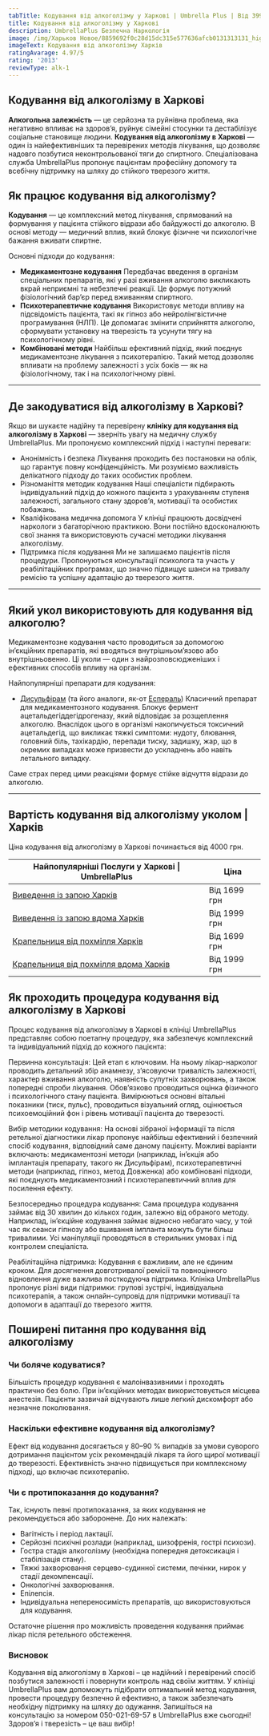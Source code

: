 ```yaml
---
tabTitle: Кодування від алкоголізму у Харкові | Umbrella Plus | Від 3999 грн
title: Кодування від алкоголізму у Харкові
description: UmbrellaPlus Безпечна Наркологія
image: /img/Харьков Новое/8859692f0c28d15dc315e577636afcb0131313131_high.jpg
imageText: Кодування від алкоголізму Харків
ratingAvarage: 4.97/5
rating: '2013'
reviewType: alk-1
---
```


## Кодування від алкоголізму в Харкові

**Алкогольна залежність** — це серйозна та руйнівна проблема, яка негативно впливає на здоров’я, руйнує сімейні стосунки та дестабілізує соціальне становище людини.
**Кодування від алкоголізму в Харкові** — один із найефективніших та перевірених методів лікування, що дозволяє надовго позбутися неконтрольованої тяги до спиртного.
Спеціалізована служба UmbrellaPlus пропонує пацієнтам професійну допомогу та всебічну підтримку на шляху до стійкого тверезого життя.

## Як працює кодування від алкоголізму?

**Кодування** — це комплексний метод лікування, спрямований на формування у пацієнта стійкого відрази або байдужості до алкоголю.
В основі методу — медичний вплив, який блокує фізичне чи психологічне бажання вживати спиртне.

Основні підходи до кодування:

* **Медикаментозне кодування**
  Передбачає введення в організм спеціальних препаратів, які у разі вживання алкоголю викликають вкрай неприємні та небезпечні реакції. Це формує потужний фізіологічний бар’єр перед вживанням спиртного.
* **Психотерапевтичне кодування**
  Використовує методи впливу на підсвідомість пацієнта, такі як гіпноз або нейролінгвістичне програмування (НЛП). Це допомагає змінити сприйняття алкоголю, сформувати установку на тверезість та усунути тягу на психологічному рівні.
* **Комбіновані методи**
  Найбільш ефективний підхід, який поєднує медикаментозне лікування з психотерапією. Такий метод дозволяє впливати на проблему залежності з усіх боків — як на фізіологічному, так і на психологічному рівні.

***

## Де закодуватися від алкоголізму в Харкові?

Якщо ви шукаєте надійну та перевірену **клініку для кодування від алкоголізму в Харкові** — зверніть увагу на медичну службу UmbrellaPlus.
Ми пропонуємо комплексний підхід і наступні переваги:

* Анонімність і безпека
  Лікування проходить без постановки на облік, що гарантує повну конфіденційність. Ми розуміємо важливість делікатного підходу до таких особистих проблем.
* Різноманіття методик кодування
  Наші спеціалісти підбирають індивідуальний підхід до кожного пацієнта з урахуванням ступеня залежності, загального стану здоров’я, мотивації та особистих побажань.
* Кваліфікована медична допомога
  У клініці працюють досвідчені наркологи з багаторічною практикою. Вони постійно вдосконалюють свої знання та використовують сучасні методики лікування алкоголізму.
* Підтримка після кодування
  Ми не залишаємо пацієнтів після процедури. Пропонуються консультації психолога та участь у реабілітаційних програмах, що значно підвищує шанси на тривалу ремісію та успішну адаптацію до тверезого життя.

***

## Який укол використовують для кодування від алкоголю?

Медикаментозне кодування часто проводиться за допомогою ін’єкційних препаратів, які вводяться внутрішньом’язово або внутрішньовенно.
Ці уколи — один з найрозповсюдженіших і ефективних способів впливу на організм.

Найпопулярніші препарати для кодування:

* [Дисульфірам](https://umbrella-plus.com.ua/uk/kharkiv/kodirovka-ot-alkogolia-disulfiram-kharkiv-ua/) (та його аналоги, як-от [Еспераль](https://umbrella-plus.com.ua/uk/kharkiv/kodirovka-ot-alkogolizma-espiarl-kharkiv-ua/))
  Класичний препарат для медикаментозного кодування. Блокує фермент ацетальдегіддегідрогеназу, який відповідає за розщеплення алкоголю.
  Внаслідок цього в організмі накопичується токсичний ацетальдегід, що викликає тяжкі симптоми: нудоту, блювання, головний біль, тахікардію, перепади тиску, задишку, жар, що в окремих випадках може призвести до ускладнень або навіть летального випадку.

Саме страх перед цими реакціями формує стійке відчуття відрази до алкоголю.

***

## Вартість кодування від алкоголізму уколом | Харків

Ціна кодування від алкоголізму в Харкові починається від 4000 грн.

| Найпопулярніші Послуги у Харкові \| UmbrellaPlus                                                                           | Ціна         |
| -------------------------------------------------------------------------------------------------------------------------- | ------------ |
| [Виведення із запою Харків](https://umbrella-plus.com.ua/uk/kharkiv/vivod-iz-zapoia-kharkiv-ua/)                           | Від 1699 грн |
| [Виведення із запою вдома Харків](https://umbrella-plus.com.ua/uk/kharkiv/vivod-iz-zapoia-na-domy-kharkiv-ua/)             | Від 1999 грн |
| [Крапельниця від похмілля Харків](https://umbrella-plus.com.ua/uk/kharkiv/kapelnica_ot_alkogola_kharkiv-ua/)               | Від 1699 грн |
| [Крапельниця від похмілля вдома Харків](https://umbrella-plus.com.ua/uk/kharkiv/kapelnica_ot_alkogola_na_domy_kharkiv_ua/) | Від 1999 грн |

## Як проходить процедура кодування від алкоголізму в Харкові

Процес кодування від алкоголізму в Харкові в клініці UmbrellaPlus представляє собою поетапну процедуру, яка забезпечує комплексний та індивідуальний підхід до кожного пацієнта:

Первинна консультація:
Цей етап є ключовим. На ньому лікар-нарколог проводить детальний збір анамнезу, з’ясовуючи тривалість залежності, характер вживання алкоголю, наявність супутніх захворювань, а також попередні спроби лікування.
Обов’язково проводиться оцінка фізичного і психологічного стану пацієнта. Вимірюються основні вітальні показники (тиск, пульс), проводиться візуальний огляд, оцінюється психоемоційний фон і рівень мотивації пацієнта до тверезості.

Вибір методики кодування:
На основі зібраної інформації та після ретельної діагностики лікар пропонує найбільш ефективний і безпечний спосіб кодування, відповідний саме даному пацієнту.
Можливі варіанти включають: медикаментозні методи (наприклад, ін’єкція або імплантація препарату, такого як Дисульфірам), психотерапевтичні методи (наприклад, гіпноз, метод Довженка) або комбіновані підходи, які поєднують медикаментозний і психотерапевтичний вплив для посилення ефекту.

Безпосередньо процедура кодування:
Сама процедура кодування займає від 30 хвилин до кількох годин, залежно від обраного методу.
Наприклад, ін’єкційне кодування займає відносно небагато часу, у той час як сеанси гіпнозу або вшивання імпланта можуть бути більш тривалими. Усі маніпуляції проводяться в стерильних умовах і під контролем спеціаліста.

Реабілітаційна підтримка:
Кодування є важливим, але не єдиним кроком. Для досягнення довготривалої ремісії та повноцінного відновлення дуже важлива посткодуюча підтримка.
Клініка UmbrellaPlus пропонує різні види підтримки: групові зустрічі, індивідуальна психотерапія, а також онлайн-супровід для підтримки мотивації та допомоги в адаптації до тверезого життя.

## Поширені питання про кодування від алкоголізму

### Чи боляче кодуватися?

Більшість процедур кодування є малоінвазивними і проходять практично без болю. При ін’єкційних методах використовується місцева анестезія. Пацієнти зазвичай відчувають лише легкий дискомфорт або незначне поколювання.

### Наскільки ефективне кодування від алкоголізму?

Ефект від кодування досягається у 80–90 % випадків за умови суворого дотримання пацієнтом усіх рекомендацій лікаря та його щирої мотивації до тверезості. Ефективність значно підвищується при комплексному підході, що включає психотерапію.

### Чи є протипоказання до кодування?

Так, існують певні протипоказання, за яких кодування не рекомендується або заборонене. До них належать:

* Вагітність і період лактації.
* Серйозні психічні розлади (наприклад, шизофренія, гострі психози).
* Гостра стадія алкоголізму (необхідна попередня детоксикація і стабілізація стану).
* Тяжкі захворювання серцево-судинної системи, печінки, нирок у стадії декомпенсації.
* Онкологічні захворювання.
* Епілепсія.
* Індивідуальна непереносимість препаратів, що використовуються для кодування.

Остаточне рішення про можливість проведення кодування приймає лікар після ретельного обстеження.

### Висновок

Кодування від алкоголізму в Харкові – це надійний і перевірений спосіб позбутися залежності і повернути контроль над своїм життям. У клініці UmbrellaPlus вам допоможуть підібрати оптимальний метод кодування, провести процедуру безпечно й ефективно, а також забезпечать необхідну підтримку на шляху до одужання.
Запишіться на консультацію за номером 050-021-69-57 в UmbrellaPlus вже сьогодні! Здоров’я і тверезість – це ваш вибір!
